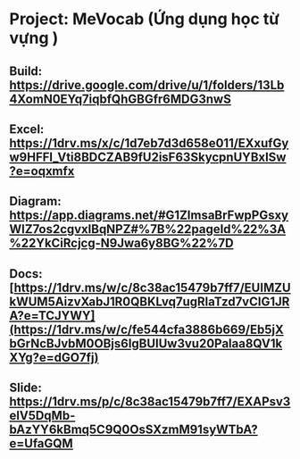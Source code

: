 # Project: MeVocab (Ứng dụng học từ vựng )
## Build: https://drive.google.com/drive/u/1/folders/13Lb4XomN0EYq7iqbfQhGBGfr6MDG3nwS
## Excel: https://1drv.ms/x/c/1d7eb7d3d658e011/EXxufGyw9HFFl_Vti8BDCZAB9fU2isF63SkycpnUYBxISw?e=oqxmfx
## Diagram: https://app.diagrams.net/#G1ZImsaBrFwpPGsxyWIZ7os2cgvxlBqNPZ#%7B%22pageId%22%3A%22YkCiRcjcg-N9Jwa6y8BG%22%7D
## Docs: [https://1drv.ms/w/c/8c38ac15479b7ff7/EUIMZUkWUM5AizvXabJ1R0QBKLvq7ugRlaTzd7vCIG1JRA?e=TCJYWY](https://1drv.ms/w/c/fe544cfa3886b669/Eb5jXbGrNcBJvbM0OBjs6IgBUIUw3vu20Palaa8QV1kXYg?e=dGO7fj)
## Slide: https://1drv.ms/p/c/8c38ac15479b7ff7/EXAPsv3elV5DqMb-bAzYY6kBmq5C9Q0OsSXzmM91syWTbA?e=UfaGQM

